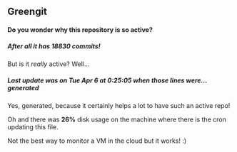 ## Greengit

#### Do you wonder why this repository is so active?

##### After all it has 18830 commits!

But is it *really* active? Well...

##### Last update was on Tue Apr 6 at 0:25:05 when those lines were... generated

Yes, generated, because it certainly helps a lot to have such an active repo!

Oh and there was **26%** disk usage on the machine
where there is the cron updating this file.

Not the best way to monitor a VM in the cloud but it works! :)
